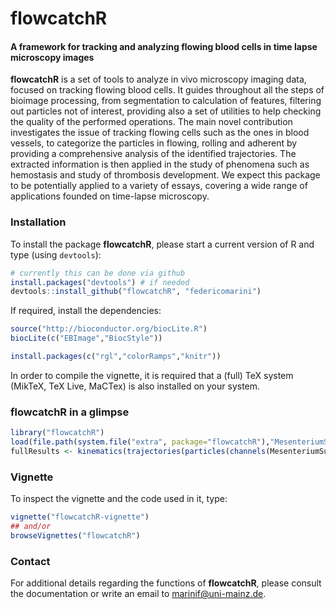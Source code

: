 flowcatchR
==========

#### A framework for tracking and analyzing flowing blood cells in time lapse microscopy images

**flowcatchR** is a set of tools to analyze in vivo microscopy imaging data, focused on tracking flowing blood cells.
It guides throughout all the steps of bioimage processing, from segmentation to calculation of features, filtering 
out particles not of interest, providing also a set of utilities to help checking the quality of the performed 
operations. The main novel contribution investigates the issue of tracking flowing cells such as the ones in blood
vessels, to categorize the particles in flowing, rolling and adherent by providing a comprehensive analysis of the
identified trajectories. The extracted information is then applied in the study of phenomena such as hemostasis and
study of thrombosis development. We expect this package to be potentially applied to a variety of essays, 
covering a wide range of applications founded on time-lapse microscopy.


### Installation
To install the package **flowcatchR**, please start a current version of R and type (using `devtools`):

```r 
# currently this can be done via github
install.packages("devtools") # if needed
devtools::install_github("flowcatchR", "federicomarini")
```

If required, install the dependencies:

```r
source("http://bioconductor.org/biocLite.R")
biocLite(c("EBImage","BiocStyle"))

install.packages(c("rgl","colorRamps","knitr"))
```

In order to compile the vignette, it is required that a (full) TeX system (MikTeX, TeX Live, MaCTex) is also installed on your system.

### flowcatchR in a glimpse

```r
library("flowcatchR")
load(file.path(system.file("extra", package="flowcatchR"),"MesenteriumSubset.RData"))
fullResults <- kinematics(trajectories(particles(channels(MesenteriumSubset)$red)))
```



### Vignette

To inspect the vignette and the code used in it, type:

```r
vignette("flowcatchR-vignette")
## and/or
browseVignettes("flowcatchR")
```

### Contact
For additional details regarding the functions of **flowcatchR**, please consult the documentation or write an email to marinif@uni-mainz.de. 


